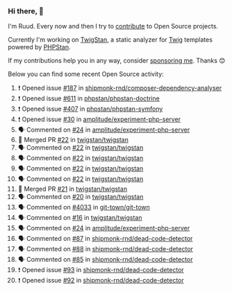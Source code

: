 ### Hi there, 👋

I'm Ruud. Every now and then I try to [contribute](https://github.com/pulls?q=+is%3Apr+author%3Aruudk+archived%3Afalse+is%3Apublic+) to Open Source projects.

Currently I'm working on [TwigStan](https://github.com/twigstan), a static analyzer for [Twig](https://twig.symfony.com/) templates powered by [PHPStan](https://phpstan.org/).

If my contributions help you in any way, consider [sponsoring me](https://github.com/sponsors/ruudk). Thanks 😊

Below you can find some recent Open Source activity:

<!--START_SECTION:activity-->
1. ❗ Opened issue [#187](https://github.com/shipmonk-rnd/composer-dependency-analyser/issues/187) in [shipmonk-rnd/composer-dependency-analyser](https://github.com/shipmonk-rnd/composer-dependency-analyser)
2. ❗ Opened issue [#611](https://github.com/phpstan/phpstan-doctrine/issues/611) in [phpstan/phpstan-doctrine](https://github.com/phpstan/phpstan-doctrine)
3. ❗ Opened issue [#407](https://github.com/phpstan/phpstan-symfony/issues/407) in [phpstan/phpstan-symfony](https://github.com/phpstan/phpstan-symfony)
4. ❗ Opened issue [#30](https://github.com/amplitude/experiment-php-server/issues/30) in [amplitude/experiment-php-server](https://github.com/amplitude/experiment-php-server)
5. 🗣 Commented on [#24](https://github.com/amplitude/experiment-php-server/issues/24#issuecomment-2354677285) in [amplitude/experiment-php-server](https://github.com/amplitude/experiment-php-server)
6. 🎉 Merged PR [#22](https://github.com/twigstan/twigstan/pull/22) in [twigstan/twigstan](https://github.com/twigstan/twigstan)
7. 🗣 Commented on [#22](https://github.com/twigstan/twigstan/pull/22#issuecomment-2353600515) in [twigstan/twigstan](https://github.com/twigstan/twigstan)
8. 🗣 Commented on [#22](https://github.com/twigstan/twigstan/pull/22#issuecomment-2353502535) in [twigstan/twigstan](https://github.com/twigstan/twigstan)
9. 🗣 Commented on [#22](https://github.com/twigstan/twigstan/pull/22#issuecomment-2353492635) in [twigstan/twigstan](https://github.com/twigstan/twigstan)
10. 🗣 Commented on [#22](https://github.com/twigstan/twigstan/pull/22#issuecomment-2353479200) in [twigstan/twigstan](https://github.com/twigstan/twigstan)
11. 🎉 Merged PR [#21](https://github.com/twigstan/twigstan/pull/21) in [twigstan/twigstan](https://github.com/twigstan/twigstan)
12. 🗣 Commented on [#20](https://github.com/twigstan/twigstan/pull/20#issuecomment-2352922688) in [twigstan/twigstan](https://github.com/twigstan/twigstan)
13. 🗣 Commented on [#4033](https://github.com/git-town/git-town/pull/4033#issuecomment-2351069116) in [git-town/git-town](https://github.com/git-town/git-town)
14. 🗣 Commented on [#16](https://github.com/twigstan/twigstan/issues/16#issuecomment-2351008968) in [twigstan/twigstan](https://github.com/twigstan/twigstan)
15. 🗣 Commented on [#24](https://github.com/amplitude/experiment-php-server/issues/24#issuecomment-2351008189) in [amplitude/experiment-php-server](https://github.com/amplitude/experiment-php-server)
16. 🗣 Commented on [#87](https://github.com/shipmonk-rnd/dead-code-detector/issues/87#issuecomment-2351008000) in [shipmonk-rnd/dead-code-detector](https://github.com/shipmonk-rnd/dead-code-detector)
17. 🗣 Commented on [#88](https://github.com/shipmonk-rnd/dead-code-detector/issues/88#issuecomment-2351007613) in [shipmonk-rnd/dead-code-detector](https://github.com/shipmonk-rnd/dead-code-detector)
18. 🗣 Commented on [#85](https://github.com/shipmonk-rnd/dead-code-detector/issues/85#issuecomment-2351007447) in [shipmonk-rnd/dead-code-detector](https://github.com/shipmonk-rnd/dead-code-detector)
19. ❗ Opened issue [#93](https://github.com/shipmonk-rnd/dead-code-detector/issues/93) in [shipmonk-rnd/dead-code-detector](https://github.com/shipmonk-rnd/dead-code-detector)
20. ❗ Opened issue [#92](https://github.com/shipmonk-rnd/dead-code-detector/issues/92) in [shipmonk-rnd/dead-code-detector](https://github.com/shipmonk-rnd/dead-code-detector)
<!--END_SECTION:activity-->

